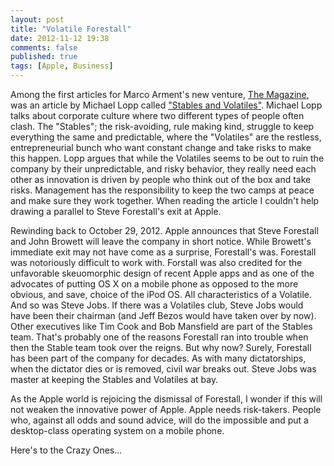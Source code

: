 ```yaml
---
layout: post
title: "Volatile Forestall"
date: 2012-11-12 19:38
comments: false
published: true
tags: [Apple, Business]
---
```


Among the first articles for Marco Arment's new venture, [The Magazine](http://the-magazine.org), was an article by Michael Lopp called ["Stables and Volatiles"](http://www.randsinrepose.com/archives/2012/11/14/stables_and_volatiles.html).
Michael Lopp talks about corporate culture where two different types of people often clash. The "Stables"; the risk-avoiding, rule making kind, struggle to keep everything the same and predictable, where the "Volatiles" are the restless, entrepreneurial bunch who want constant change and take risks to make this happen. 
Lopp argues that while the Volatiles seems to be out to ruin the company by their unpredictable, and risky behavior, they really need each other as innovation is driven by people who think out of the box and take risks. 
Management has the responsibility to keep the two camps at peace and make sure they work together.
When reading the article I couldn't help drawing a parallel to Steve Forestall's exit at Apple. 

Rewinding back to October 29, 2012. Apple announces that Steve Forestall and John Browett will leave the company in short notice. While Browett's immediate exit may not have come as a surprise, Forestall's was. 
Forestall was notoriously difficult to work with. Forstall was also credited for the unfavorable skeuomorphic design of recent Apple apps and as one of the advocates of putting OS X on a mobile phone as opposed to the more obvious, and save, choice of the iPod OS. All characteristics of a Volatile. And so was Steve Jobs. If there was a Volatiles club, Steve Jobs would have been their chairman (and Jeff Bezos would have taken over by now).
Other executives like Tim Cook and Bob Mansfield are part of the Stables team. That's probably one of the reasons Forestall ran into trouble when then the Stable team took over the reigns. But why now? Surely, Forestall has been part of the company for decades.
As with many dictatorships, when the dictator dies or is removed, civil war breaks out. Steve Jobs was master at keeping the Stables and Volatiles at bay. 

As the Apple world is rejoicing the dismissal of Forestall, I wonder if this will not weaken the innovative power of Apple. Apple needs risk-takers. People who, against all odds and sound advice, will do the impossible and put a desktop-class operating system on a mobile phone. 

Here's to the Crazy Ones...

